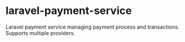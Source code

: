 # laravel-payment-service
Laravel payment service managing payment process and transactions. Supports multiple providers.
